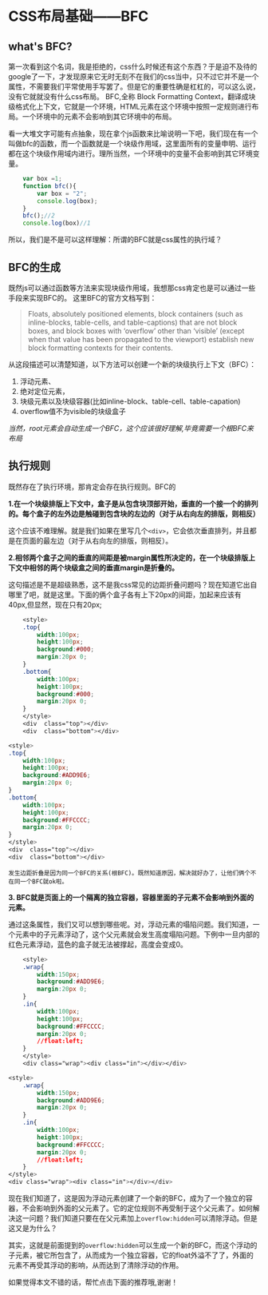 # CSS布局基础——BFC #

## what's BFC? ##
第一次看到这个名词，我是拒绝的，css什么时候还有这个东西？于是迫不及待的google了一下，才发现原来它无时无刻不在我们的css当中，只不过它并不是一个属性，不需要我们平常使用手写罢了。但是它的重要性确是杠杠的，可以这么说，没有它就就没有什么css布局。
BFC,全称 Block Formatting Context，翻译成块级格式化上下文，它就是一个环境，HTML元素在这个环境中按照一定规则进行布局。一个环境中的元素不会影响到其它环境中的布局。


看一大堆文字可能有点抽象，现在拿个js函数来比喻说明一下吧，我们现在有一个叫做bfc的函数，而一个函数就是一个块级作用域，这里面所有的变量申明、运行都在这个块级作用域内进行。理所当然，一个环境中的变量不会影响到其它环境变量。

```js
	var box =1;
	function bfc(){
		var box = "2";
		console.log(box);
	}
	bfc();//2
	console.log(box)//1
```

所以，我们是不是可以这样理解：所谓的BFC就是css属性的执行域？


## BFC的生成 ##

既然js可以通过函数等方法来实现块级作用域，我想那css肯定也是可以通过一些手段来实现BFC的。
这里BFC的官方文档写到：
> Floats, absolutely positioned elements, block containers (such as inline-blocks, table-cells, and table-captions) that are not block boxes, and block boxes with ‘overflow’ other than ‘visible’ (except when that value has been propagated to the viewport) establish new block formatting contexts for their contents.

从这段描述可以清楚知道，以下方法可以创建一个新的块级执行上下文（BFC）：

1. 浮动元素、
2. 绝对定位元素，
3. 块级元素以及块级容器(比如inline-block、table-cell、table-capation)
4. overflow值不为visible的块级盒子

*当然，root元素会自动生成一个BFC，这个应该很好理解,毕竟需要一个根BFC来布局*


## 执行规则 ##
既然存在了执行环境，那肯定会存在执行规则。BFC的

**1.在一个块级排版上下文中，盒子是从包含块顶部开始，垂直的一个接一个的排列的。每个盒子的左外边是触碰到包含块的左边的（对于从右向左的排版，则相反）**

这个应该不难理解。就是我们如果在<body></body>里写几个`<div>`，它会依次垂直排列，并且都是在页面的最左边（对于从右向左的排版，则相反）。

**2.相邻两个盒子之间的垂直的间距是被margin属性所决定的，在一个块级排版上下文中相邻的两个块级盒之间的垂直margin是折叠的。**

这句描述是不是超级熟悉，这不是我css常见的边距折叠问题吗？现在知道它出自哪里了吧，就是这里。下面的俩个盒子各有上下20px的间距，加起来应该有40px,但显然，现在只有20px;

```css
    <style>
	.top{
    	width:100px;
		height:100px;
		background:#000;
		margin:20px 0;
	}
	.bottom{
		width:100px;
		height:100px;
		background:#000;
		margin:20px 0;
	}
    </style>
    <div  class="top"></div>
    <div  class="bottom"></div>

<style>
.top{
	width:100px;
	height:100px;
	background:#ADD9E6;
	margin:20px 0;
}
.bottom{
	width:100px;
	height:100px;
	background:#FFCCCC;
	margin:20px 0;
}
</style>
<div  class="top"></div>
<div  class="bottom"></div>
```
	发生边距折叠是因为同一个BFC的关系(根BFC)。既然知道原因，解决就好办了，让他们俩个不在同一个BFC就ok啦。
**3. BFC就是页面上的一个隔离的独立容器，容器里面的子元素不会影响到外面的元素。**

通过这条属性，我们又可以想到哪些呢。对，浮动元素的塌陷问题。我们知道，一个元素中的子元素浮动了，这个父元素就会发生高度塌陷问题。下例中一旦内部的红色元素浮动，蓝色的盒子就无法被撑起，高度会变成0。
```css
	<style>
	.wrap{
		width:150px;
		background:#ADD9E6;
		margin:20px 0;
	}
	.in{
		width:100px;
		height:100px;
		background:#FFCCCC;
		margin:20px 0;
		//float:left;
	}
	</style>
	<div class="wrap"><div class="in"></div></div>

<style>
	.wrap{
		width:150px;
		background:#ADD9E6;
		margin:20px 0;
	}
	.in{
		width:100px;
		height:100px;
		background:#FFCCCC;
		margin:20px 0;
		//float:left;
	}
</style>
<div class="wrap"><div class="in"></div></div>
```
现在我们知道了，这是因为浮动元素创建了一个新的BFC，成为了一个独立的容器，不会影响到外面的父元素了。它的定位规则不再受制于这个父元素了。如何解决这一问题？我们知道只要在在父元素加上`overflow:hidden`可以清除浮动。但是这又是为什么？

其实，这就是前面提到的`overflow:hidden`可以生成一个新的BFC，而这个浮动的子元素，被它所包含了，从而成为一个独立容器，它的float外溢不了了，外面的元素不再受其浮动的影响，从而达到了清除浮动的作用。



如果觉得本文不错的话，帮忙点击下面的推荐哦,谢谢！